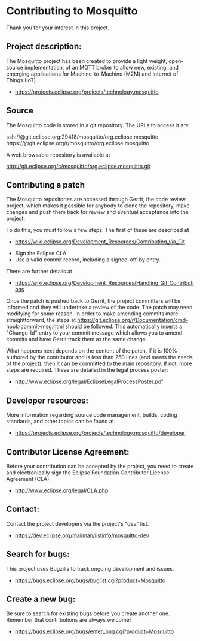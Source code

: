 Contributing to Mosquitto
=========================

Thank you for your interest in this project.

Project description:
--------------------

The Mosquitto project has been created to provide a light weight, open-source
implementation, of an MQTT broker to allow new, existing, and emerging
applications for Machine-to-Machine (M2M) and Internet of Things (IoT).

- https://projects.eclipse.org/projects/technology.mosquitto


Source
------

The Mosquitto code is stored in a git repository. The URLs to access it are:

ssh://<username>@git.eclipse.org:29418/mosquitto/org.eclipse.mosquitto
https://<username>@git.eclipse.org/r/mosquitto/org.eclipse.mosquitto

A web browsable repository is available at

http://git.eclipse.org/c/mosquitto/org.eclipse.mosquitto.git

Contributing a patch
--------------------

The Mosquitto repositories are accessed through Gerrit, the code review
project, which makes it possible for anybody to clone the repository, make
changes and push them back for review and eventual acceptance into the project.

To do this, you must follow a few steps. The first of these are described at

- https://wiki.eclipse.org/Development_Resources/Contributing_via_Git

* Sign the Eclipse CLA
* Use a valid commit record, including a signed-off-by entry.

There are further details at

- https://wiki.eclipse.org/Development_Resources/Handling_Git_Contributions

Once the patch is pushed back to Gerrit, the project committers will be
informed and they will undertake a review of the code. The patch may need
modifying for some reason. In order to make amending commits more
straightforward, the steps at
https://git.eclipse.org/r/Documentation/cmd-hook-commit-msg.html should be
followed. This automatically inserts a "Change-Id" entry to your commit message
which allows you to amend commits and have Gerrit track them as the same
change.

What happens next depends on the content of the patch. If it is 100% authored
by the contributor and is less than 250 lines (and meets the needs of the
project), then it can be committed to the main repository. If not, more steps
are required. These are detailed in the legal process poster:

- http://www.eclipse.org/legal/EclipseLegalProcessPoster.pdf

Developer resources:
--------------------

More information regarding source code management, builds, coding standards,
and other topics can be found at.

- https://projects.eclipse.org/projects/technology.mosquitto/developer


Contributor License Agreement:
------------------------------

Before your contribution can be accepted by the project, you need to create and
electronically sign the Eclipse Foundation Contributor License Agreement (CLA).

- http://www.eclipse.org/legal/CLA.php


Contact:
--------

Contact the project developers via the project's "dev" list.

- https://dev.eclipse.org/mailman/listinfo/mosquitto-dev


Search for bugs:
----------------

This project uses Bugzilla to track ongoing development and issues.

- https://bugs.eclipse.org/bugs/buglist.cgi?product=Mosquitto

Create a new bug:
-----------------

Be sure to search for existing bugs before you create another one. Remember that contributions are always welcome!

- https://bugs.eclipse.org/bugs/enter_bug.cgi?product=Mosquitto
